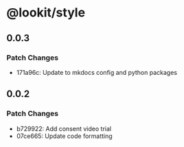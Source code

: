 # @lookit/style

## 0.0.3

### Patch Changes

- 171a96c: Update to mkdocs config and python packages

## 0.0.2

### Patch Changes

- b729922: Add consent video trial
- 07ce665: Update code formatting
